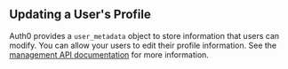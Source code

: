 ## Updating a User's Profile

Auth0 provides a `user_metadata` object to store information that users can modify. You can allow your users to edit their profile information. See the [management API documentation](api/management/v2) for more information.